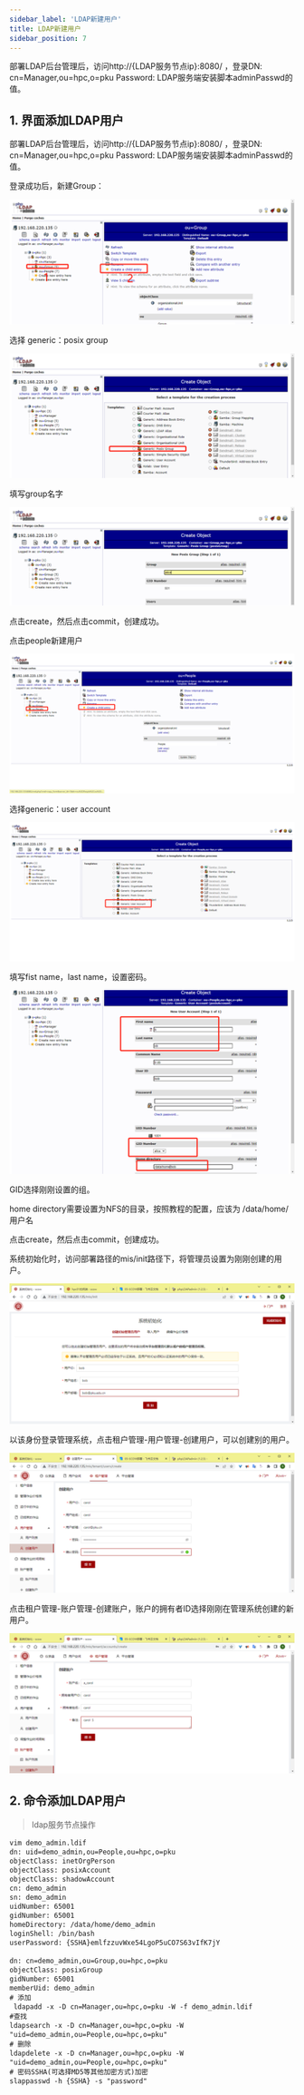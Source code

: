 ```yaml
---
sidebar_label: 'LDAP新建用户'
title: LDAP新建用户
sidebar_position: 7
---
```


部署LDAP后台管理后，访问http://\{LDAP服务节点ip\}:8080/ ，登录DN: cn=Manager,ou=hpc,o=pku Password: LDAP服务端安装脚本adminPasswd的值。

## 1. 界面添加LDAP用户

部署LDAP后台管理后，访问http://\{LDAP服务节点ip\}:8080/ ，登录DN: cn=Manager,ou=hpc,o=pku Password: LDAP服务端安装脚本adminPasswd的值。

登录成功后，新建Group：

![img](./images/-7-1.png)

选择 generic：posix group

![img](./images/-7-2.png)

填写group名字

![img](./images/-7-3.png)

点击create，然后点击commit，创建成功。

点击people新建用户

![img](./images/-7-4.png)

选择generic：user account

![img](./images/-7-5.png)

填写fist name，last name，设置密码。


![img](./images/-7-6.png)

GID选择刚刚设置的组。

home directory需要设置为NFS的目录，按照教程的配置，应该为 /data/home/用户名

点击create，然后点击commit，创建成功。

系统初始化时，访问部署路径的mis/init路径下，将管理员设置为刚刚创建的用户。

![img](./images/-7-7.png)

以该身份登录管理系统，点击租户管理-用户管理-创建用户，可以创建别的用户。

![img](./images/-7-8.png)

点击租户管理-账户管理-创建账户，账户的拥有者ID选择刚刚在管理系统创建的新用户。

![img](./images/-7-9.png)

## 2. 命令添加LDAP用户

> ldap服务节点操作

```
vim demo_admin.ldif
dn: uid=demo_admin,ou=People,ou=hpc,o=pku
objectClass: inetOrgPerson
objectClass: posixAccount
objectClass: shadowAccount
cn: demo_admin
sn: demo_admin
uidNumber: 65001
gidNumber: 65001
homeDirectory: /data/home/demo_admin
loginShell: /bin/bash
userPassword: {SSHA}emlfzzuvWxe54LgoP5uCO7S63vIfK7jY

dn: cn=demo_admin,ou=Group,ou=hpc,o=pku
objectClass: posixGroup
gidNumber: 65001
memberUid: demo_admin
# 添加
 ldapadd -x -D cn=Manager,ou=hpc,o=pku -W -f demo_admin.ldif
#查找
ldapsearch -x -D cn=Manager,ou=hpc,o=pku -W "uid=demo_admin,ou=People,ou=hpc,o=pku"
# 删除
ldapdelete -x -D cn=Manager,ou=hpc,o=pku -W "uid=demo_admin,ou=People,ou=hpc,o=pku"
# 密码SSHA(可选择MD5等其他加密方式)加密
slappasswd -h {SSHA} -s "password"
```